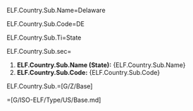 ELF.Country.Sub.Name=Delaware

ELF.Country.Sub.Code=DE

ELF.Country.Sub.Ti=State

ELF.Country.Sub.sec=<ol><li><b>ELF.Country.Sub.Name (State):</b> {ELF.Country.Sub.Name}<li><b>ELF.Country.Sub.Code:</b> {ELF.Country.Sub.Code}</ol>

ELF.Country.Sub.=[G/Z/Base]

=[G/ISO-ELF/Type/US/Base.md]